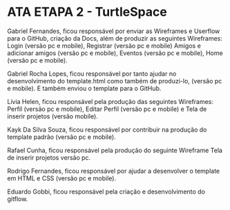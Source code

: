 # ATA ETAPA 2 - TurtleSpace



Gabriel Fernandes, ficou responsável por enviar as Wireframes e Userflow para o GitHub, criação da Docs, além de produzir as seguintes Wireframes: Login (versão pc e mobile), Registrar (versão pc e mobile) Amigos e adicionar amigos (versão pc e mobile), Eventos (versão pc e mobile), Home (versão pc e mobile).

Gabriel Rocha Lopes, ficou responsável por tanto ajudar no desenvolvimento do template.html como também de produzi-lo, (versão pc e mobile). E também enviou o template para o GitHub.

Lívia Helen, ficou responsável pela produção das seguintes Wireframes: Perfil (versão pc e mobile), Editar Perfil (versão pc e mobile) e Tela de inserir projetos (versão mobile).

Kayk Da Silva Souza, ficou responsável por contribuir na produção do template padrão (versão pc e mobile).

Rafael Cunha, ficou responsável pela produção do seguinte Wireframe Tela de inserir projetos versão pc.

Rodrigo Fernandes, ficou responsável por ajudar a desenvolver o template em HTML e CSS (versão pc e mobile).

Eduardo Gobbi, ficou responsável pela criação e desenvolvimento do gitflow.
